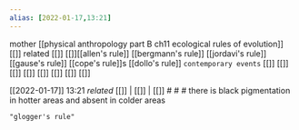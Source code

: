 ```yaml
---
alias: [2022-01-17,13:21]
---
```

 mother [[physical anthropology part B ch11 ecological rules of evolution]] [[]]
 related [[]] [[]][[allen's rule]] [[bergmann's rule]] [[jordavi's rule]] [[gause's rule]] [[cope's rule]]s  [[dollo's rule]]
 `contemporary events` [[]] [[]] [[]] [[]] [[]] [[]] [[]] [[]]

[[2022-01-17]] 13:21 _related_ [[]] | [[]] | [[]] # # #
there is black pigmentation in hotter areas and absent in colder areas
```query
"glogger's rule"
```